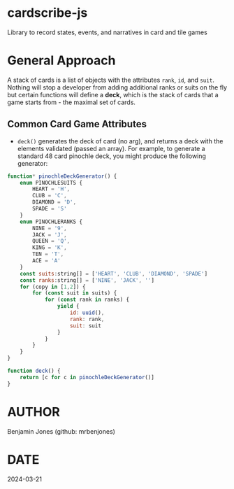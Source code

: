 # cardscribe-js
Library to record states, events,  and narratives in card and tile games

# General Approach
A stack of cards is a list of objects with the attributes `rank`, `id`, and `suit`. Nothing will stop 
a developer from adding additional ranks or suits on the fly but certain functions will define a **deck**, which is 
the stack of cards that a game starts from - the maximal set of cards. 

## Common Card Game Attributes
* `deck()` generates the deck of card (no arg), and returns a deck with the elements validated (passed an array).
For example, to generate a standard 48 card pinochle deck, you might produce the following generator: 
```javascript
function* pinochleDeckGenerator() {
    enum PINOCHLESUITS {
        HEART = 'H',
        CLUB = 'C',
        DIAMOND = 'D',
        SPADE = 'S'
    }
    enum PINOCHLERANKS {
        NINE = '9',
        JACK = 'J',
        QUEEN = 'Q',
        KING = 'K',
        TEN = 'T',
        ACE = 'A'
    }
    const suits:string[] = ['HEART', 'CLUB', 'DIAMOND', 'SPADE']
    const ranks:string[] = ['NINE', 'JACK', '']
    for (copy in [1,2]) {
        for (const suit in suits) {
            for (const rank in ranks) {
                yield {
                    id: uuid(),
                    rank: rank,
                    suit: suit
                }
            }
        }
    }
}

function deck() {
    return [c for c in pinochleDeckGenerator()]
}
```

# AUTHOR
Benjamin Jones (github: mrbenjones)

# DATE
2024-03-21
